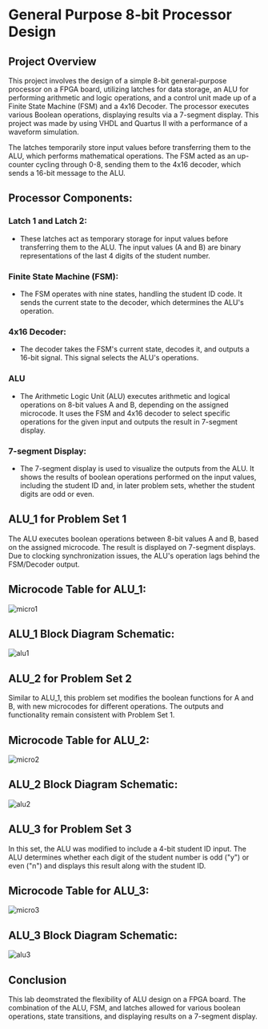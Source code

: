 # General Purpose 8-bit Processor Design
## Project Overview 
This project involves the design of a simple 8-bit general-purpose processor on a FPGA board, utilizing latches for data storage, an ALU for performing arithmetic and logic operations, and a control unit made up of a Finite State Machine (FSM) and a 4x16 Decoder. The processor executes various Boolean operations, displaying results via a 7-segment display. This project was made by using VHDL and Quartus II with a performance of a waveform simulation. 

The latches temporarily store input values before transferring them to the ALU, which performs mathematical operations. The FSM acted as an up-counter cycling through 0-8, sending them to the 4x16 decoder, which sends a 16-bit message to the ALU.
## Processor Components:
### Latch 1 and Latch 2:
- These latches act as temporary storage for input values before transferring them to the ALU. The input values (A and B) are binary representations of the last 4 digits of the student number.
### Finite State Machine (FSM):
- The FSM operates with nine states, handling the student ID code. It sends the current state to the decoder, which determines the ALU's operation.
### 4x16 Decoder:
- The decoder takes the FSM's current state, decodes it, and outputs a 16-bit signal. This signal selects the ALU's operations.
### ALU
- The Arithmetic Logic Unit (ALU) executes arithmetic and logical operations on 8-bit values A and B, depending on the assigned microcode. It uses the FSM and 4x16 decoder to select specific operations for the given input and outputs the result in 7-segment display.
### 7-segment Display:
- The 7-segment display is used to visualize the outputs from the ALU. It shows the results of boolean operations performed on the input values, including the student ID and, in later problem sets, whether the student digits are odd or even.
## ALU_1 for Problem Set 1
The ALU executes boolean operations between 8-bit values A and B, based on the assigned microcode. The result is displayed on 7-segment displays. Due to clocking synchronization issues, the ALU's operation lags behind the FSM/Decoder output.
## Microcode Table for ALU_1:
![micro1](https://github.com/user-attachments/assets/6d6d2a3d-46e1-4c60-8d2f-94555859c5a6)
## ALU_1 Block Diagram Schematic:
![alu1](https://github.com/user-attachments/assets/3d7a4e3a-d518-4b07-9a17-da78b33f0693)
## ALU_2 for Problem Set 2
Similar to ALU_1, this problem set modifies the boolean functions for A and B, with new microcodes for different operations. The outputs and functionality remain consistent with Problem Set 1.
## Microcode Table for ALU_2:
![micro2](https://github.com/user-attachments/assets/9723aa83-a279-4e73-a0ee-128bb1be124b)
## ALU_2 Block Diagram Schematic:
![alu2](https://github.com/user-attachments/assets/4052e335-27c8-498a-b23e-36f4af97a1e7)
## ALU_3 for Problem Set 3
In this set, the ALU was modified to include a 4-bit student ID input. The ALU determines whether each digit of the student number is odd ("y") or even ("n") and displays this result along with the student ID.
## Microcode Table for ALU_3:
![micro3](https://github.com/user-attachments/assets/b3ec3a31-b5f1-4d3d-92c0-63ef65c2d2f4)
## ALU_3 Block Diagram Schematic:
![alu3](https://github.com/user-attachments/assets/06f8e7f1-85b7-4a27-a55e-c0a3dcf137b9)
## Conclusion
This lab deomstrated the flexibility of ALU design on a FPGA board. The combination of the ALU, FSM, and latches allowed for various boolean operations, state transitions, and displaying results on a 7-segment display.
